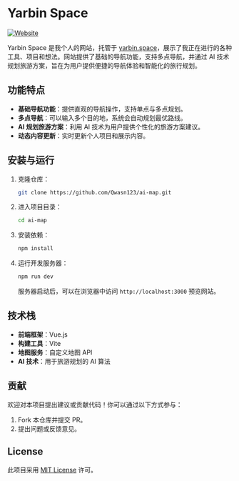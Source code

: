 
# Yarbin Space

[![Website](https://img.shields.io/badge/Website-Yarbin--Space-blue)](https://map.yarbin.space/)

Yarbin Space 是我个人的网站，托管于 [yarbin.space](https://map.yarbin.space/)，展示了我正在进行的各种工具、项目和想法。网站提供了基础的导航功能，支持多点导航，并通过 AI 技术规划旅游方案，旨在为用户提供便捷的导航体验和智能化的旅行规划。

## 功能特点

- **基础导航功能**：提供直观的导航操作，支持单点与多点规划。
- **多点导航**：可以输入多个目的地，系统会自动规划最优路线。
- **AI 规划旅游方案**：利用 AI 技术为用户提供个性化的旅游方案建议。
- **动态内容更新**：实时更新个人项目和展示内容。
  
## 安装与运行

1. 克隆仓库：

   ```bash
   git clone https://github.com/Qwasn123/ai-map.git
   ```

2. 进入项目目录：

   ```bash
   cd ai-map
   ```

3. 安装依赖：

   ```bash
   npm install
   ```

4. 运行开发服务器：

   ```bash
   npm run dev
   ```

   服务器启动后，可以在浏览器中访问 `http://localhost:3000` 预览网站。

## 技术栈

- **前端框架**：Vue.js
- **构建工具**：Vite
- **地图服务**：自定义地图 API
- **AI 技术**：用于旅游规划的 AI 算法

## 贡献

欢迎对本项目提出建议或贡献代码！你可以通过以下方式参与：

1. Fork 本仓库并提交 PR。
2. 提出问题或反馈意见。

## License

此项目采用 [MIT License](LICENSE) 许可。
